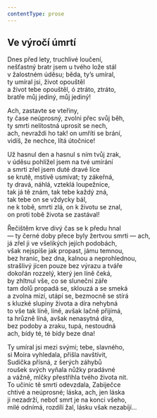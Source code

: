 ```yaml
---
contentType: prose
---
```


## Ve výročí úmrtí

Dnes před lety, truchlivé loučení,  
nešťastný bratr jsem u tvého lože stál  
v žalostném úděsu; běda, ty’s umíral,  
ty umíral jsi, život opouštěl  
a život tebe opouštěl, ó ztráto, ztráto,  
bratře můj jediný, můj jediný!

Ach, zastavte se vteřiny,  
ty čase neúprosný, zvolni přec svůj běh,  
ty smrti nelítostná uprosit se nech,  
ach, nevraždi ho tak! on umříti se brání,  
vidíš, že nechce, lítá útočnice!

Už hasnul den a hasnul s ním tvůj zrak,  
v úděsu pohlížel jsem na tvé umírání  
a smrti zřel jsem duté dravé líce  
se krutě, mstivě usmívat; ty zákeřná,  
ty dravá, náhlá, vzteklá loupežnice,  
tak já tě znám, tak tebe každý zná,  
tak tebe on se vždycky bál,  
ne k tobě, smrti zlá, on k životu se znal,  
on proti tobě života se zastával!

Řečištěm krve divý čas se k předu hnal  
— ty černé doby přece byly žertvou smrti — ach,  
já zřel ji ve všelikých jejích podobách,  
však nejspíše jak propast, jámu temnou,  
bez hranic, bez dna, kalnou a neprohlednou,  
strašlivý jícen pouze bez výrazu a tváře  
dokořán rozzelý, který jen líně čeká,  
by zhltnul vše, co se sluneční záře  
tam dolů propadá se, sklouzá a se smeká  
a zvolna mizí, utápí se, bezmocně se stírá  
s kluzké slupiny života a díra nehybná  
to vše tak líně, líně, avšak lačně přijímá,  
ta hrůzně líná, avšak nenasytná díra,  
bez podoby a zraku, tupá, nestoudná  
ach, bídy té, té bídy beze dna!

Ty umíral jsi mezi svými; tebe, slavného,  
si Moira vyhledala, přišla navštívit,  
Sudička přísná, z šerých záhybů  
roušek svých vyňala nůžky pradávné  
a vážně, mlčky přestřihla tvého života nit.  
To učiníc tě smrti odevzdala, Zabiječce  
chtivé a neúprosné; láska, ach, jen láska  
ji nezadrží, neboť smrt je na konci všeho,  
milé odnímá, rozdílí žal, lásku však nezabíjí…
